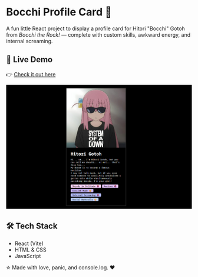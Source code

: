 # Bocchi Profile Card 🎸

A fun little React project to display a profile card for Hitori "Bocchi" Gotoh from *Bocchi the Rock!* — complete with custom skills, awkward energy, and internal screaming.

## 🔗 Live Demo

👉 [Check it out here](https://codestellatixn.github.io/react-profile-card/)

![screenshot](./src/assets/screenshot.png)

## 🛠️ Tech Stack

- React (Vite)
- HTML & CSS
- JavaScript

✮ Made with love, panic, and console.log. ❤️
